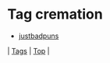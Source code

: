 <!--
title: Tag cremation
date: 2020-06-28T15:26:58.872Z
tags:
-->
# Tag cremation

 * [justbadpuns](158116790352.md)

| [Tags](tags.md) | [Top](index.md) |

